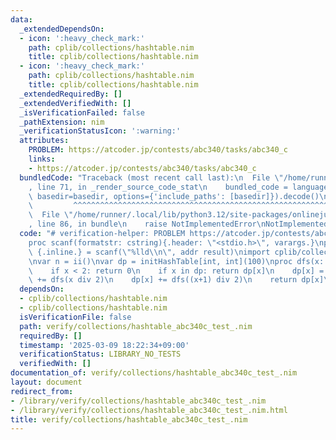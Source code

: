 ```yaml
---
data:
  _extendedDependsOn:
  - icon: ':heavy_check_mark:'
    path: cplib/collections/hashtable.nim
    title: cplib/collections/hashtable.nim
  - icon: ':heavy_check_mark:'
    path: cplib/collections/hashtable.nim
    title: cplib/collections/hashtable.nim
  _extendedRequiredBy: []
  _extendedVerifiedWith: []
  _isVerificationFailed: false
  _pathExtension: nim
  _verificationStatusIcon: ':warning:'
  attributes:
    PROBLEM: https://atcoder.jp/contests/abc340/tasks/abc340_c
    links:
    - https://atcoder.jp/contests/abc340/tasks/abc340_c
  bundledCode: "Traceback (most recent call last):\n  File \"/home/runner/.local/lib/python3.12/site-packages/onlinejudge_verify/documentation/build.py\"\
    , line 71, in _render_source_code_stat\n    bundled_code = language.bundle(stat.path,\
    \ basedir=basedir, options={'include_paths': [basedir]}).decode()\n          \
    \         ^^^^^^^^^^^^^^^^^^^^^^^^^^^^^^^^^^^^^^^^^^^^^^^^^^^^^^^^^^^^^^^^^^^^^^^^^^^^^^^^^\n\
    \  File \"/home/runner/.local/lib/python3.12/site-packages/onlinejudge_verify/languages/nim.py\"\
    , line 86, in bundle\n    raise NotImplementedError\nNotImplementedError\n"
  code: "# verification-helper: PROBLEM https://atcoder.jp/contests/abc340/tasks/abc340_c\n\
    proc scanf(formatstr: cstring){.header: \"<stdio.h>\", varargs.}\nproc ii(): int\
    \ {.inline.} = scanf(\"%lld\\n\", addr result)\nimport cplib/collections/hashtable\n\
    \nvar n = ii()\nvar dp = initHashTable[int, int](100)\nproc dfs(x: int): int =\n\
    \    if x < 2: return 0\n    if x in dp: return dp[x]\n    dp[x] = x\n    dp[x]\
    \ += dfs(x div 2)\n    dp[x] += dfs((x+1) div 2)\n    return dp[x]\necho dfs(n)\n"
  dependsOn:
  - cplib/collections/hashtable.nim
  - cplib/collections/hashtable.nim
  isVerificationFile: false
  path: verify/collections/hashtable_abc340c_test_.nim
  requiredBy: []
  timestamp: '2025-03-09 18:22:34+09:00'
  verificationStatus: LIBRARY_NO_TESTS
  verifiedWith: []
documentation_of: verify/collections/hashtable_abc340c_test_.nim
layout: document
redirect_from:
- /library/verify/collections/hashtable_abc340c_test_.nim
- /library/verify/collections/hashtable_abc340c_test_.nim.html
title: verify/collections/hashtable_abc340c_test_.nim
---
```


